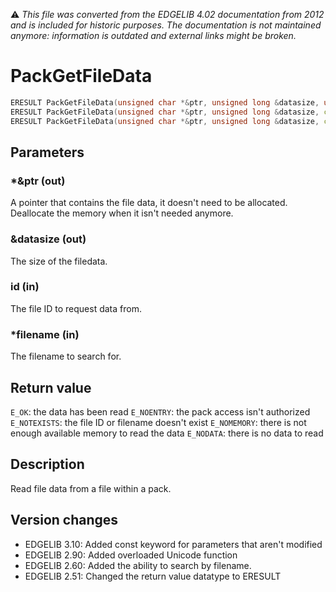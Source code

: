 :warning: _This file was converted from the EDGELIB 4.02 documentation from 2012 and is included for historic purposes. The documentation is not maintained anymore: information is outdated and external links might be broken._

# PackGetFileData


```c++
ERESULT PackGetFileData(unsigned char *&ptr, unsigned long &datasize, unsigned long id) 
ERESULT PackGetFileData(unsigned char *&ptr, unsigned long &datasize, const char *filename) 
ERESULT PackGetFileData(unsigned char *&ptr, unsigned long &datasize, const WCHAR *filename)
```

## Parameters
### *&ptr (out)
A pointer that contains the file data, it doesn't need to be allocated. Deallocate the memory when it isn't needed anymore.

### &datasize (out)
The size of the filedata.

### id (in)
The file ID to request data from.

### *filename (in)
The filename to search for.

## Return value
`E_OK`: the data has been read 
`E_NOENTRY`: the pack access isn't authorized 
`E_NOTEXISTS`: the file ID or filename doesn't exist 
`E_NOMEMORY`: there is not enough available memory to read the data 
`E_NODATA`: there is no data to read

## Description
Read file data from a file within a pack.

## Version changes
- EDGELIB 3.10: Added const keyword for parameters that aren't modified 
- EDGELIB 2.90: Added overloaded Unicode function 
- EDGELIB 2.60: Added the ability to search by filename. 
- EDGELIB 2.51: Changed the return value datatype to ERESULT

